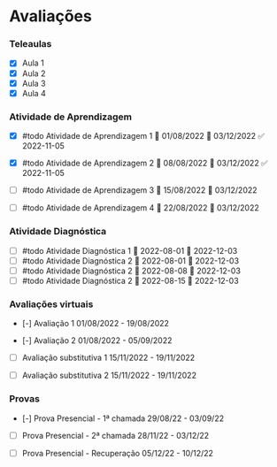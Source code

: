# Avaliações

### Teleaulas
- [x] Aula 1
- [x] Aula 2
- [x] Aula 3
- [x] Aula 4

### Atividade de Aprendizagem
- [x] #todo Atividade de Aprendizagem 1 🛫 01/08/2022 📅 03/12/2022 ✅ 2022-11-05
- [x] #todo Atividade de Aprendizagem 2 🛫 08/08/2022 📅 03/12/2022 ✅ 2022-11-05
- [ ] #todo Atividade de Aprendizagem 3 🛫 15/08/2022 📅 03/12/2022
- [ ] #todo Atividade de Aprendizagem 4 🛫 22/08/2022 📅 03/12/2022


### Atividade Diagnóstica
- [ ] #todo Atividade Diagnóstica 1 🛫 2022-08-01 📅 2022-12-03
- [ ] #todo Atividade Diagnóstica 2 🛫 2022-08-01 📅 2022-12-03
- [ ] #todo Atividade Diagnóstica 2 🛫 2022-08-08 📅 2022-12-03
- [ ] #todo Atividade Diagnóstica 2 🛫 2022-08-15 📅 2022-12-03
### Avaliações virtuais

- [-] Avaliação 1
	01/08/2022 - 19/08/2022

- [-] Avaliação 2
	01/08/2022 - 05/09/2022

- [ ] Avaliação substitutiva 1
	15/11/2022 - 19/11/2022

- [ ] Avaliação substitutiva 2
	15/11/2022 - 19/11/2022

### Provas

- [-] Prova Presencial - 1ª chamada
	29/08/22 - 03/09/22

- [ ] Prova Presencial - 2ª chamada
	28/11/22 - 03/12/22

- [ ] Prova Presencial - Recuperação
	05/12/22 - 10/12/22